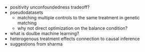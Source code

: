 - positivity unconfoundedness tradeoff?
- pseudodatasets
	- matching multiple controls to the same treatment in genetic matching
	- why not direct optimization on the balance condition?
- what is doulbe machine learning?
- heterogenous treatment effects connection to causal inference
- suggestions from sharma
